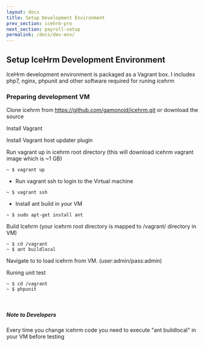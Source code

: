 ```yaml
---
layout: docs
title: Setup Development Environment
prev_section: icehrm-pro
next_section: payroll-setup
permalink: /docs/dev-env/
---
```


## Setup IceHrm Development Environment

IceHrm development environment is packaged as a Vagrant box. I includes php7, nginx, phpunit and other
software required for runing icehrm

### Preparing development VM

Clone icehrm from https://github.com/gamonoid/icehrm.git or download the source

Install Vagrant [](https://www.vagrantup.com/downloads.html)

Install Vagrant host updater plugin [](https://github.com/cogitatio/vagrant-hostsupdater)


Run vagrant up in icehrm root directory (this will download icehrm vagrant image which is  ~1 GB)

```
~ $ vagrant up
```

- Run vagrant ssh to login to the Virtual machine

```
~ $ vagrant ssh
```

- Install ant build in your VM

```
~ $ sudo apt-get install ant
```

Build Icehrm (your icehrm root directory is mapped to /vagrant/ directory in VM)

```
~ $ cd /vagrant
~ $ ant buildlocal
```

Navigate to [](http://clients.app.dev/dev) to load icehrm from VM. (user:admin/pass:admin)

Runing unit test

```
~ $ cd /vagrant
~ $ phpunit
```
<br/>
<div class="note info">
  <h5>Note to Developers</h5>
  <p>Every time you change icehrm code you need to execute "ant buildlocal" in your VM before testing</p>
</div>